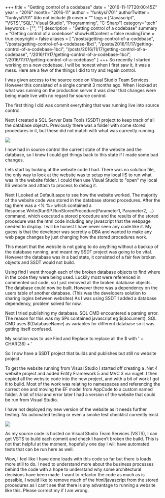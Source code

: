 +++
title = "Getting control of a codebase"
date = "2016-11-17T20:00:45Z"
year = "2016"
month= "2016-11"
author = "funkysi1701"
authorTwitter = "funkysi1701" #do not include @
cover = ""
tags = ["Javascript", "VSTS","SQL","Visual Studio", "Programming", "C-Sharp"]
category="tech"
keywords = ["", ""]
description =  "Getting control of a codebase"
summary = "Getting control of a codebase"
showFullContent = false
readingTime = true
copyright = false
aliases = [
    "/posts/getting-control-of-a-codebase",
    "/posts/getting-control-of-a-codebase-1bci",
    "/posts/2016/11/17/getting-control-of-a-codebase-1bci",
    "/posts/2016/11/17/getting-control-of-a-codebase",
    "/2016/11/17/getting-control-of-a-codebase-1bci",
    "/2016/11/17/getting-control-of-a-codebase"
]
+++
So recently I started working on a new codebase. I will be honest when I first saw it, it was a mess. Here are a few of the things I did to try and regain control.

I was given access to the source code on Visual Studio Team Services. However this consisted of a single commit 3 months ago. When I looked at what was running on the production server it was clear that changes were being made live with no regard for source control.

The first thing I did was commit everything that was running live into source control.

Next I created a SQL Server Data Tools (SSDT) project to keep track of all the database objects. Previously there was a folder with some stored procedures in it, but these did not match with what was currently running.

![](https://storageaccountblog9f5d.blob.core.windows.net/blazor/wp-content/uploads/2015/12/sql-server-2012-management-studio-splash-screen.png?resize=300%2C204&ssl=1)

I now had in source control the current state of the website and the database, so I knew I could get things back to this state if I made some bad changes.

Lets start by looking at the website code I had. There was no solution file, the only way to look at the website was to setup my local IIS to run what was in the website folder. I could then use Visual Studio to "open" my local IIS website and attach to process to debug it.

Next I Looked at Default.aspx to see how the website worked. The majority of the website code was stored in the database stored procedures. After the tag there was a <% %> which contained a Response.Write(RunSP.RunStoredProcedure(Parameter1, Parameter2, ...) command, which executed a stored procedure and the results of the stored procedure was the html code including any javascript that the webpage needed to display. I will be honest I have never seen any code like it. My guess is that the developer was secretly a DBA and wanted to make any web page changes by just changing how the stored procedures work.

This meant that the website is not going to do anything without a backup of the database running, and meant my SSDT project was going to be vital. However the database was in a bad state, it consisted of a fair few broken objects and SSDT would not build.

Using find I went through each of the broken database objects to find where in the code they were being used. Luckily most were referenced in commented out code, so I just removed all the broken database objects. The database could now be built. However there was a dependency on the users table of another database. (This was the developers solution to sharing logins between websites) As I was using SSDT I added a database dependency, problem solved for now.

Next I tried publishing my database. SQL CMD encountered a parsing error.  The reason for this was my SPs contained javascript eg $(document), SQL CMD uses $(DatabaseName) as variables for different database so it was getting itself confused.

My solution was to use Find and Replace to replace all the $ with ' + CHAR(36) + '

So I now have a SSDT project that builds and publishes but still no website project.

To get the website running from Visual Studio I started off creating a .Net 4 website project and added Entity Framework 5 and MVC 3 via nuget. I then copied all the website code into the new project, and with a bit of work I got it to build. Most of the work was relating to namespaces and referencing the correct one and moving the EF model from AppCode to a custom named folder. A bit of trial and error later I had a version of the website that could be run from Visual Studio.

I have not deployed my new version of the website as it needs further testing. No automated testing or even a smoke test checklist currently exist.

![](https://storageaccountblog9f5d.blob.core.windows.net/blazor/wp-content/uploads/2016/11/Visual-Studio-Team-Services.png?w=960&ssl=1)

As my source code is hosted on Visual Studio Team Services (VSTS), I can get VSTS to build each commit and check I haven’t broken the build. This is not that helpful at the moment, hopefully one day I will have automated tests that can be run here as well.

Wow, I feel like I have done loads with this code so far but there is loads more still to do. I need to understand more about the business processes behind the code with a hope to understand why some architectural decisions have been made. I want to refactor the code as much as is possible, I would like to remove much of the html/javascript from the stored procedures as I can’t see that there is any advantage to running a website like this. Please correct my if I am wrong.